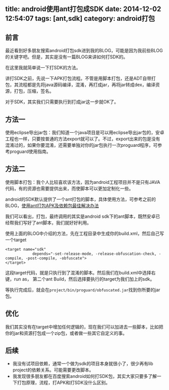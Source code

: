 title: android使用ant打包成SDK
date: 2014-12-02 12:54:07
tags: [ant,sdk]
category: android打包
---
## 前言
最近看到好多朋友搜索android打包sdk进到我的BLOG，可能是因为我前些BLOG的关键字吧。但是，其实是没有一篇BLOG来讲如何打SDK的。

在这里我就简单说一下打SDK的方法。

<!-- more -->

讲打SDK之前，先说一下APK打包流程。不管是用脚本打包，还是ADT自带打包，其流程都是先将java源码编译，混淆，再打成jar，再将jar转成dex，编译资源，打包，压缩，签名。

对于SDK，其实我们只需要执行到打成jar这一步就OK了。

## 方法一

使用eclipse导出jar包：我们知道一个java项目是可以用eclipse导出jar包的，安卓工程也一样，只要按普通的方法export就可以了。不过，export出来的包是没有混淆过的，如果你要混淆，还需要单独对你的jar包执行一次proguard程序，可参考proguard使用指南。

## 方法二
使用脚本打包：我个人比较喜欢该方法，因为android工程项目并不是只有JAVA代码，有的资源也需要提供出来，而使脚本可以更加定制化一些。

android的SDK默认提供了一个ant打包的脚本，具体使用方法，可参考之前的BLOG，[使用ant打包APK及依赖包最佳解决办法](/2014/10/13/ant-apk-with-lib/ "使用ant打包APK及依赖包最佳解决办法")

我们可以看出，打包，最终调用的其实是android sdk下的ant脚本，既然安卓已经帮我们写好了ant脚本，我们就好好利用。

使用上面的BLOG中介绍的方法，先在工程目录中生成你的build.xml，然后自己写一个target

```
<target name="sdk"
            depends="-set-release-mode, -release-obfuscation-check, -compile, -post-compile, -obfuscate">
</target>
```
这段target代码，就是只执行到了混淆的脚本。然后我们在build.xml中选择右键，run as， 第二个ant Build，然后选择要执行的target为我们加上的sdk。

等执行完成后，就会在`project/bin/proguard/obfuscated.jar`找到你所要的jar包。

## 优化
我们其实没有在target中增加任何逻辑的，现在我们可以加进去一些脚本，比如把你的jar和资源打包成一个zip包，或者做一些其它自定义的事。

## 后续
- 我没有试项目依赖，通常一个做为sdk的项目本身就很小了，很少再有lib project的依赖关系。可能需要更改脚本。
- 我发现很多朋友都在百度搜索android如何打SDK包，其实大家只要多了解一下打包原理，流程，打APK和打SDK没什么区别。
